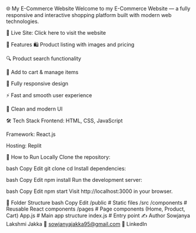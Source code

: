 🌐 My E-Commerce Website
Welcome to my E-Commerce Website — a fully responsive and interactive shopping platform built with modern web technologies.

🔗 Live Site:
Click here to visit the website

📌 Features
🛍️ Product listing with images and pricing

🔍 Product search functionality

🛒 Add to cart & manage items

📱 Fully responsive design

⚡ Fast and smooth user experience

🎨 Clean and modern UI

🛠️ Tech Stack
Frontend: HTML, CSS, JavaScript

Framework: React.js

Hosting: Replit

🚀 How to Run Locally
Clone the repository:

bash
Copy
Edit
git clone <your-repo-url>
cd <project-folder>
Install dependencies:

bash
Copy
Edit
npm install
Run the development server:

bash
Copy
Edit
npm start
Visit http://localhost:3000 in your browser.

📁 Folder Structure
bash
Copy
Edit
/public         # Static files
/src
  /components   # Reusable React components
  /pages        # Page components (Home, Product, Cart)
  App.js        # Main app structure
  index.js      # Entry point
✍️ Author
Sowjanya Lakshmi Jakka
📧 sowjanyajakka95@gmail.com
🔗 LinkedIn
